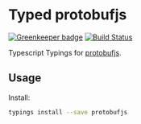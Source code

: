 # Typed protobufjs

[![Greenkeeper badge](https://badges.greenkeeper.io/types/npm-protobufjs.svg)](https://greenkeeper.io/)
[![Build Status](https://travis-ci.org/typed-typings/npm-protobufjs.svg?branch=master)](https://travis-ci.org/typed-typings/npm-protobufjs)

Typescript Typings for [protobufjs](https://www.npmjs.com/package/protobufjs).

## Usage

Install:

```bash
typings install --save protobufjs
```
